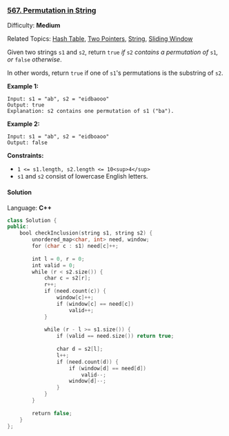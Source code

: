 ### [567\. Permutation in String](https://leetcode.com/problems/permutation-in-string/)

Difficulty: **Medium**

Related Topics: [Hash Table](https://leetcode.com/tag/hash-table/), [Two Pointers](https://leetcode.com/tag/two-pointers/), [String](https://leetcode.com/tag/string/), [Sliding Window](https://leetcode.com/tag/sliding-window/)


Given two strings `s1` and `s2`, return `true` _if_ `s2` _contains a permutation of_ `s1`_, or_ `false` _otherwise_.

In other words, return `true` if one of `s1`'s permutations is the substring of `s2`.

**Example 1:**

```
Input: s1 = "ab", s2 = "eidbaooo"
Output: true
Explanation: s2 contains one permutation of s1 ("ba").
```

**Example 2:**

```
Input: s1 = "ab", s2 = "eidboaoo"
Output: false
```

**Constraints:**

*   `1 <= s1.length, s2.length <= 10<sup>4</sup>`
*   `s1` and `s2` consist of lowercase English letters.


#### Solution

Language: **C++**

```c++
class Solution {
public:
    bool checkInclusion(string s1, string s2) {
        unordered_map<char, int> need, window;
        for (char c : s1) need[c]++;
        
        int l = 0, r = 0;
        int valid = 0;
        while (r < s2.size()) {
            char c = s2[r];
            r++;
            if (need.count(c)) {
                window[c]++;
                if (window[c] == need[c])
                    valid++;
            }
            
            while (r - l >= s1.size()) {
                if (valid == need.size()) return true;
                
                char d = s2[l];
                l++;
                if (need.count(d)) {
                    if (window[d] == need[d])
                        valid--;
                    window[d]--;
                }
            }
        }
        
        return false;
    }
};
```